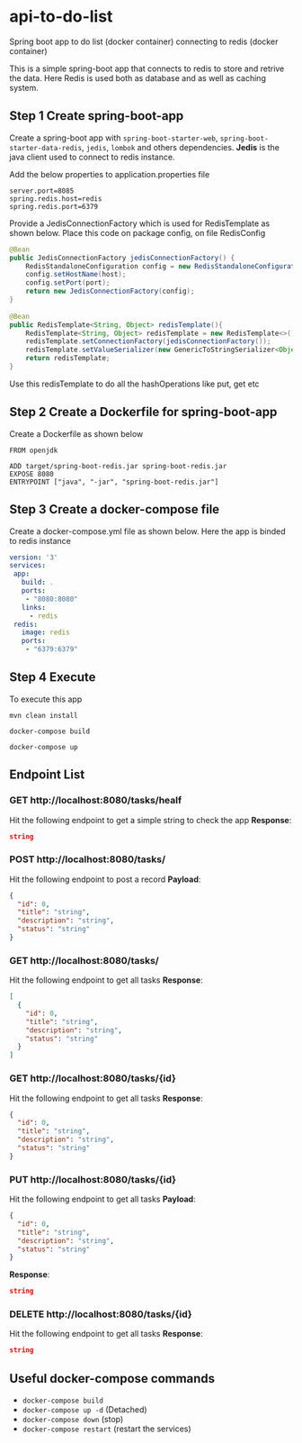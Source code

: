 # api-to-do-list
Spring boot app to do list (docker container) connecting to redis (docker container)

This is a simple spring-boot app that connects to redis to store and retrive the data.
Here Redis is used both as database and as well as caching system.

## Step 1 Create spring-boot-app
Create a spring-boot app with `spring-boot-starter-web`, `spring-boot-starter-data-redis`, `jedis`, `lombok` and others dependencies.
**Jedis** is the java client used to connect to redis instance.

Add the below properties to application.properties file
```
server.port=8085
spring.redis.host=redis
spring.redis.port=6379
```

Provide a JedisConnectionFactory which is used for RedisTemplate as shown below. Place this code on package config, on file RedisConfig
```java
@Bean
public JedisConnectionFactory jedisConnectionFactory() {
	RedisStandaloneConfiguration config = new RedisStandaloneConfiguration();
	config.setHostName(host);
	config.setPort(port);
	return new JedisConnectionFactory(config);
}
	
@Bean
public RedisTemplate<String, Object> redisTemplate(){
	RedisTemplate<String, Object> redisTemplate = new RedisTemplate<>();
	redisTemplate.setConnectionFactory(jedisConnectionFactory());
	redisTemplate.setValueSerializer(new GenericToStringSerializer<Object>(Object.class));
	return redisTemplate;
}
 ```
Use this redisTemplate to do all the hashOperations like put, get etc

## Step 2 Create a Dockerfile for spring-boot-app
Create a Dockerfile as shown below
 ```
FROM openjdk

ADD target/spring-boot-redis.jar spring-boot-redis.jar
EXPOSE 8080
ENTRYPOINT ["java", "-jar", "spring-boot-redis.jar"]
 ```

## Step 3 Create a docker-compose file
Create a docker-compose.yml file as shown below. Here the app is binded to redis instance
 ```yml
 version: '3'
services:
  app:
    build: .
    ports:
     - "8080:8080"
    links:
      - redis
  redis:
    image: redis
    ports:
     - "6379:6379"
```

## Step 4 Execute
To execute this app<br/>

    mvn clean install
  
    docker-compose build
  
    docker-compose up

## Endpoint List
### GET http://localhost:8080/tasks/healf
Hit the following endpoint to get a simple string to check the app
**Response**:
```json
string
```

### POST http://localhost:8080/tasks/
Hit the following endpoint to post a record
**Payload**:
```json
{
  "id": 0,
  "title": "string",
  "description": "string",
  "status": "string"
}
```

### GET http://localhost:8080/tasks/
Hit the following endpoint to get all tasks
**Response**:
```json
[
  {
    "id": 0,
    "title": "string",
    "description": "string",
    "status": "string"
  }
]
```

### GET http://localhost:8080/tasks/{id}
Hit the following endpoint to get all tasks
**Response**:
```json
{
  "id": 0,
  "title": "string",
  "description": "string",
  "status": "string"
}
```

### PUT http://localhost:8080/tasks/{id}
Hit the following endpoint to get all tasks
**Payload**:
```json
{
  "id": 0,
  "title": "string",
  "description": "string",
  "status": "string"
}
```
**Response**:
```json
string
```

### DELETE http://localhost:8080/tasks/{id}
Hit the following endpoint to get all tasks
**Response**:
```json
string
```

## Useful docker-compose commands
- `docker-compose build`
- `docker-compose up -d` (Detached)
- `docker-compose down` (stop)
- `docker-compose restart` (restart the services)